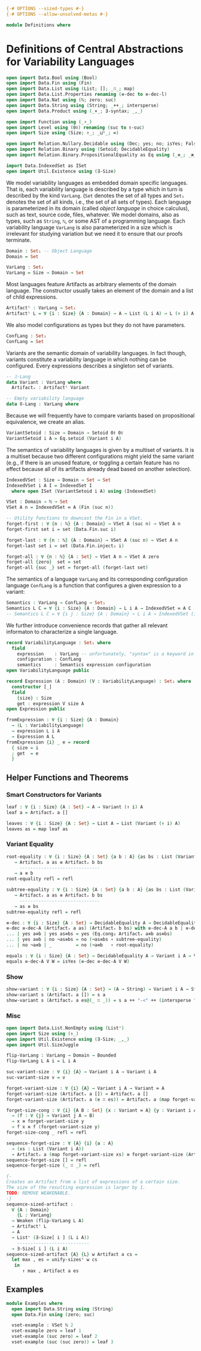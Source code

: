 ```agda
{-# OPTIONS --sized-types #-}
{-# OPTIONS --allow-unsolved-metas #-}

module Definitions where
```

# Definitions of Central Abstractions for Variability Languages

```agda
open import Data.Bool using (Bool)
open import Data.Fin using (Fin)
open import Data.List using (List; []; _∷_; map)
open import Data.List.Properties renaming (≡-dec to ≡-dec-l)
open import Data.Nat using (ℕ; zero; suc)
open import Data.String using (String; _++_; intersperse)
open import Data.Product using (_×_; ∃-syntax; _,_)

open import Function using (_∘_)
open import Level using (0ℓ) renaming (suc to ℓ-suc)
open import Size using (Size; ↑_; _⊔ˢ_; ∞)

open import Relation.Nullary.Decidable using (Dec; yes; no; isYes; False; toWitnessFalse)
open import Relation.Binary using (Setoid; DecidableEquality)
open import Relation.Binary.PropositionalEquality as Eq using (_≡_; _≢_; refl)

import Data.IndexedSet as ISet
open import Util.Existence using (∃-Size)
```

We model variability languages as embedded domain specific languages. That is, each variability language is described by a type which in turn is described by the kind `VarLang`. (`Set` denotes the set of all types and `Set₁` denotes the set of all kinds, i.e., the set of all sets of types).
Each language is parameterized in its domain (called _object language_ in choice calculus), such as text, source code, files, whatever.
We model domains, also as types, such as `String`, `ℕ`, or some AST of a programming language.
Each variability language `VarLang` is also parameterized in a size which is irrelevant for studying variation but we need it to ensure that our proofs terminate.
```agda
Domain : Set₁ -- Object Language
Domain = Set

VarLang : Set₁
VarLang = Size → Domain → Set
```

Most languages feature Artifacts as arbitrary elements of the domain language.
The constructor usually takes an element of the domain and a list of child expressions.
```agda
Artifactˡ : VarLang → Set₁
Artifactˡ L = ∀ {i : Size} {A : Domain} → A → List (L i A) → L (↑ i) A
```

We also model configurations as types but they do not have parameters.
```agda
ConfLang : Set₁
ConfLang = Set
```

Variants are the semantic domain of variability languages.
In fact though, variants constitute a variability language in which nothing can be configured.
Every expressions describes a singleton set of variants.
```agda
-- 𝟙-Lang
data Variant : VarLang where
  Artifactᵥ : Artifactˡ Variant

-- Empty variability language
data 𝟘-Lang : VarLang where
```

Because we will frequently have to compare variants based on propositional equivalence, we create an alias.
```agda
VariantSetoid : Size → Domain → Setoid 0ℓ 0ℓ
VariantSetoid i A = Eq.setoid (Variant i A)
```

The semantics of variability languages is given by a multiset of variants.
It is a multiset because two different configurations might yield the same variant (e.g., if there is an unused feature, or toggling a certain feature has no effect because all of its artifacts already dead based on another selection).
```agda
IndexedVSet : Size → Domain → Set → Set
IndexedVSet i A I = IndexedSet I
  where open ISet (VariantSetoid i A) using (IndexedSet)

VSet : Domain → ℕ → Set
VSet A n = IndexedVSet ∞ A (Fin (suc n))

-- Utility functions to downcast the Fin in a VSet.
forget-first : ∀ {n : ℕ} {A : Domain} → VSet A (suc n) → VSet A n
forget-first set i = set (Data.Fin.suc i)

forget-last : ∀ {n : ℕ} {A : Domain} → VSet A (suc n) → VSet A n
forget-last set i = set (Data.Fin.inject₁ i)

forget-all : ∀ {n : ℕ} {A : Set} → VSet A n → VSet A zero
forget-all {zero}  set = set
forget-all {suc _} set = forget-all (forget-last set)
```

The semantics of a language `VarLang` and its corresponding configuration language `ConfLang` is a function that configures a given expression to a variant:
```agda
Semantics : VarLang → ConfLang → Set₁
Semantics L C = ∀ {i : Size} {A : Domain} → L i A → IndexedVSet ∞ A C
-- Semantics L C = ∀ {i j : Size} {A : Domain} → L i A → IndexedVSet (i ⊔ˢ j) A C
```

We further introduce convenience records that gather all relevant informaton to characterize a single language.
```agda
record VariabilityLanguage : Set₁ where
  field
    expression    : VarLang -- unfortunately, "syntax" is a keyword in Agda so we cannot use that as field name
    configuration : ConfLang
    semantics     : Semantics expression configuration
open VariabilityLanguage public

record Expression (A : Domain) (V : VariabilityLanguage) : Set₁ where
  constructor [_]
  field
    {size} : Size
    get : expression V size A
open Expression public

fromExpression : ∀ {i : Size} {A : Domain}
  → (L : VariabilityLanguage)
  → expression L i A
  → Expression A L
fromExpression {i} _ e = record
  { size = i
  ; get  = e
  }
```

## Helper Functions and Theorems

### Smart Constructors for Variants

```agda
leaf : ∀ {i : Size} {A : Set} → A → Variant (↑ i) A
leaf a = Artifactᵥ a []

leaves : ∀ {i : Size} {A : Set} → List A → List (Variant (↑ i) A)
leaves as = map leaf as
```

### Variant Equality

```agda
root-equality : ∀ {i : Size} {A : Set} {a b : A} {as bs : List (Variant i A)}
   → Artifactᵥ a as ≡ Artifactᵥ b bs
     ------------------------------
   → a ≡ b
root-equality refl = refl

subtree-equality : ∀ {i : Size} {A : Set} {a b : A} {as bs : List (Variant i A)}
   → Artifactᵥ a as ≡ Artifactᵥ b bs
     ------------------------------
   → as ≡ bs
subtree-equality refl = refl

≡-dec : ∀ {i : Size} {A : Set} → DecidableEquality A → DecidableEquality (Variant i A)
≡-dec ≡-dec-A (Artifactᵥ a as) (Artifactᵥ b bs) with ≡-dec-A a b | ≡-dec-l (≡-dec ≡-dec-A) as bs
... | yes a≡b | yes as≡bs = yes (Eq.cong₂ Artifactᵥ a≡b as≡bs)
... | yes a≡b | no ¬as≡bs = no (¬as≡bs ∘ subtree-equality)
... | no ¬a≡b | _         = no (¬a≡b   ∘ root-equality)

equals : ∀ {i : Size} {A : Set} → DecidableEquality A → Variant i A → Variant i A → Bool
equals ≡-dec-A V W = isYes (≡-dec ≡-dec-A V W)
```

### Show

```agda
show-variant : ∀ {i : Size} {A : Set} → (A → String) → Variant i A → String
show-variant s (Artifactᵥ a []) = s a
show-variant s (Artifactᵥ a es@(_ ∷ _)) = s a ++ "-<" ++ (intersperse ", " (map (show-variant s) es)) ++ ">-"
```

### Misc

```agda
open import Data.List.NonEmpty using (List⁺)
open import Size using (↑_)
open import Util.Existence using (∃-Size; _,_)
open import Util.SizeJuggle

flip-VarLang : VarLang → Domain → Bounded
flip-VarLang L A i = L i A

suc-variant-size : ∀ {i} {A} → Variant i A → Variant i A
suc-variant-size v = v

forget-variant-size : ∀ {i} {A} → Variant i A → Variant ∞ A
forget-variant-size (Artifactᵥ a []) = Artifactᵥ a []
forget-variant-size (Artifactᵥ a (e ∷ es)) = Artifactᵥ a (map forget-variant-size (e ∷ es))

forget-size-cong : ∀ {i} {A B : Set} {x : Variant ∞ A} {y : Variant i A}
  → (f : ∀ {j} → Variant j A → B)
  → x ≡ forget-variant-size y
  → f x ≡ f (forget-variant-size y)
forget-size-cong _ refl = refl

sequence-forget-size : ∀ {A} {i} {a : A}
  → (xs : List (Variant i A))
  → Artifactᵥ a (map forget-variant-size xs) ≡ forget-variant-size (Artifactᵥ a xs)
sequence-forget-size [] = refl
sequence-forget-size (_ ∷ _) = refl

{-
Creates an Artifact from a list of expressions of a certain size.
The size of the resulting expression is larger by 1.
TODO: REMOVE WEAKENABLE.
-}
sequence-sized-artifact :
  ∀ {A : Domain}
    {L : VarLang}
  → Weaken (flip-VarLang L A)
  → Artifactˡ L
  → A
  → List⁺ (∃-Size[ i ] (L i A))
    ---------------------------
  → ∃-Size[ i ] (L i A)
sequence-sized-artifact {A} {L} w Artifact a cs =
  let max , es = unify-sizes⁺ w cs
   in
      ↑ max , Artifact a es
```

## Examples

```agda
module Examples where
  open import Data.String using (String)
  open Data.Fin using (zero; suc)

  vset-example : VSet ℕ 2
  vset-example zero = leaf 1
  vset-example (suc zero) = leaf 2
  vset-example (suc (suc zero)) = leaf 3
```
